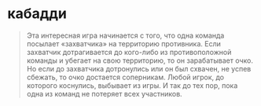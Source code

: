 # кабадди

> Эта интересная игра начинается с того, что одна команда посылает «захватчика» на территорию противника. Если захватчик дотрагивается до кого-либо из противоположной команды и убегает на свою территорию, то он зарабатывает очко. Но если до захватчика дотронулись или он был схвачен, не успев сбежать, то очко достается соперникам. Любой игрок, до которого коснулись, выбывает из игры. И так до тех пор, пока одна из команд не потеряет всех участников.